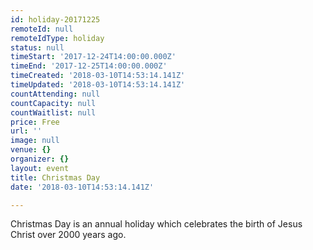 ```yaml
---
id: holiday-20171225
remoteId: null
remoteIdType: holiday
status: null
timeStart: '2017-12-24T14:00:00.000Z'
timeEnd: '2017-12-25T14:00:00.000Z'
timeCreated: '2018-03-10T14:53:14.141Z'
timeUpdated: '2018-03-10T14:53:14.141Z'
countAttending: null
countCapacity: null
countWaitlist: null
price: Free
url: ''
image: null
venue: {}
organizer: {}
layout: event
title: Christmas Day
date: '2018-03-10T14:53:14.141Z'

---
```

Christmas Day is an annual holiday which celebrates the birth of Jesus Christ over 2000 years ago.
